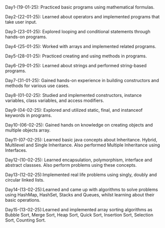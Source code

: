 Day1-(19-01-25): Practiced basic programs using mathematical formulas.

Day2-(22-01-25): Learned about operators and implemented programs that take user input.

Day3-(23-01-25): Explored looping and conditional statements through hands-on programs.

Day4-(25-01-25): Worked with arrays and implemented related programs.

Day5-(28-01-25): Practiced creating and using methods in programs.

Day6-(29-01-25): Learned about strings and performed string-based programs.

Day7-(31-01-25): Gained hands-on experience in building constructors and methods for various use cases.

Day8-(01-02-25): Studied and implemented constructors, instance variables, class variables, and access modifiers.

Day9-(04-02-25): Explored and utilized static, final, and instanceof keywords in programs.

Day10-(06-02-25): Gained hands on knowledge on creating objects and multiple objects array. 

Day11-(07-02-25): Learned basic java concepts about Inheritance. Hybrid, Multilevel and Single Inheritance. Also performed Multiple Inheritance using Interfaces.

Day12-(10-02-25): Learned encapsulation, polymorphism, interface and abstract classses. Also perform problems using these concepts.

Day13-(12-02-25):Implemented real life problems using singly, doubly and circular linked lists.

Day14-(13-02-25):Learned and came up with algorithms to solve problems using HashMap, HashSet, Stacks and Queues, whilst learning about their basic operations. 

Day15-(13-02-25):Learned and implemented array sorting algorithms as Bubble Sort, Merge Sort, Heap Sort, Quick Sort, Insertion Sort, Selection Sort, Counting Sort.
